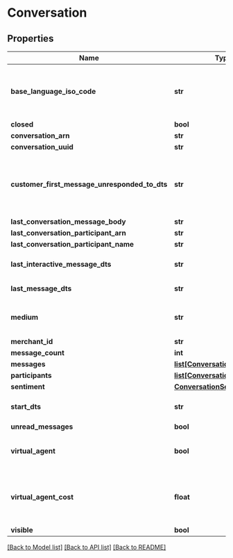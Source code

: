 # Conversation

## Properties
Name | Type | Description | Notes
------------ | ------------- | ------------- | -------------
**base_language_iso_code** | **str** | The base language iso code for the StoreFront that everything is translated into | [optional] 
**closed** | **bool** |  | [optional] 
**conversation_arn** | **str** |  | [optional] 
**conversation_uuid** | **str** |  | [optional] 
**customer_first_message_unresponded_to_dts** | **str** | Date/time of the first customer message that is unresponded to. | [optional] 
**last_conversation_message_body** | **str** |  | [optional] 
**last_conversation_participant_arn** | **str** |  | [optional] 
**last_conversation_participant_name** | **str** |  | [optional] 
**last_interactive_message_dts** | **str** | Last interactive message date/time | [optional] 
**last_message_dts** | **str** | Last message date/time | [optional] 
**medium** | **str** | The communication medium of the customer. | [optional] 
**merchant_id** | **str** |  | [optional] 
**message_count** | **int** |  | [optional] 
**messages** | [**list[ConversationMessage]**](ConversationMessage.md) |  | [optional] 
**participants** | [**list[ConversationParticipant]**](ConversationParticipant.md) |  | [optional] 
**sentiment** | [**ConversationSentiment**](ConversationSentiment.md) |  | [optional] 
**start_dts** | **str** | Start of the conversation date/time | [optional] 
**unread_messages** | **bool** |  | [optional] 
**virtual_agent** | **bool** | True if a virtual agent answered the conversation | [optional] 
**virtual_agent_cost** | **float** | The cost of this conversation performed by the virtual agent | [optional] 
**visible** | **bool** |  | [optional] 

[[Back to Model list]](../README.md#documentation-for-models) [[Back to API list]](../README.md#documentation-for-api-endpoints) [[Back to README]](../README.md)


